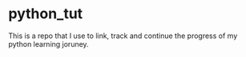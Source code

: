 # python_tut
This is a repo that I use to link, track and continue the progress of my python learning joruney.
